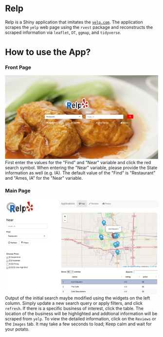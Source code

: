 # Relp

Relp is a Shiny application that imitates the [`yelp.com`](https://www.yelp.com/).
The application scrapes the `yelp` web page using the `rvest` package and reconstructs the scraped information via `leaflet`, `DT`, `ggmap`, and `tidyverse`.

# How to use the App?
### Front Page
![Front Page](/Report/relp_front.PNG)
First enter the values for the "Find" and "Near" variable and click the red search symbol.
When entering the "Near" variable, please provide the State information as well (e.g. IA).
The default value of the "Find" is "Restaurant" and "Ames, IA" for the "Near" variable.

### Main Page
![Front Page](/Report/relp_main.PNG)
Output of the initial search maybe modified using the widgets on the left column.  Simply update a new search query or apply filters, and click `refresh`. If there is a specific business of interest, click the table.  The location of the business will be highlighted and addtional information will be scraped from `yelp`. To view the detailed information, click on the `Reviews` or the `Images` tab. It may take a few seconds to load; Keep calm and wait for your potato.
